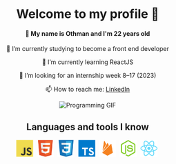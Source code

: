 <div align="center">

# Welcome to my profile  👋

#### 🧍 My name is Othman and I'm 22 years old

🔭 I’m currently studying to become a front end developer

🌱 I’m currently learning ReactJS

🤔 I’m looking for an internship week 8–17 (2023)

📫 How to reach me: [LinkedIn](https://www.linkedin.com/in/othman-abdolhalim-36b2731ba/)

![Programming GIF](https://c.tenor.com/GfSX-u7VGM4AAAAC/coding.gif)

## Languages and tools I know



<div>  <img src="https://raw.githubusercontent.com/devicons/devicon/master/icons/javascript/javascript-original.svg" title="JavaScript" alt="JavaScript" width="40" height="40"/>&nbsp;
    <img src="https://raw.githubusercontent.com/devicons/devicon/master/icons/html5/html5-original.svg" title="HTML5" alt="HTML5" width="40" height="40"/>&nbsp;
  <img src="https://raw.githubusercontent.com/devicons/devicon/master/icons/css3/css3-original.svg"  title="CSS3" alt="CSS" width="40" height="40"/>&nbsp;
    <img src="https://raw.githubusercontent.com/devicons/devicon/master/icons/typescript/typescript-original.svg" title="Typescript" alt="Typescript" width="40" height="40"/>&nbsp;
  <img src="https://raw.githubusercontent.com/devicons/devicon/master/icons/firebase/firebase-plain.svg" title="Firebase" alt="Firebase" width="40" height="40"/>&nbsp;
    <img src="https://raw.githubusercontent.com/devicons/devicon/master/icons/nodejs/nodejs-plain.svg" title="Nodejs" alt="NodeJS" width="40" height="40"/>&nbsp;
    <img src="https://raw.githubusercontent.com/devicons/devicon/master/icons/react/react-original.svg"width="40" height="40"/>&nbsp;

</div>
